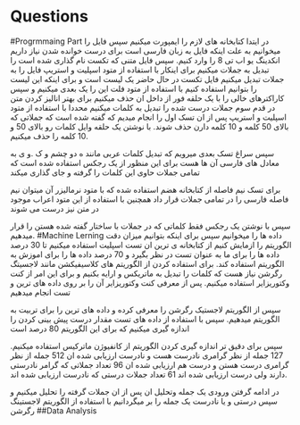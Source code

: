 # Questions
#Progrmmaing Part
در ایتدا کتابخانه های لازم را ایمپورت میکنیم
سپس فایل را میخوانیم به علت اینکه فایل به زبان فارسی است برای درست خوانده شدن نیاز داریم انکدینگ یو اب تی 8 را وارد کنیم.
سپس فایل متنی که تکست نام گذاری شده است را تبدیل به جملات میکنیم
برای اینکار با استفاده از متود اسپلیت و استریپ فایل را به جملات تبدیل میکنیم
فایل تکست در حال حاضر یک لیست است و برای اینکه این لیست را بتوانیم استفاده کنیم با استفاده از متود فلت این را یک بعدی میکنیم
و سپس کاراکترهای خالی را با یک حلقه فور از داخل ان حذف میکنیم
برای بهتر انالیز کردن متن در قدم سوم
جملات درست شده را تبدیل به کلمات میکنیم محددا با استفاده از متود اسپلیت و استریپ
پس از ان تسک اول را انجام میدیم که گفته شده است که جملاتی که بالای 50 کلمه و 10 کلمه دارن حذف شوند.
با نوشتن یک حلقه وایل کلمات رو بالای 50 و 10 کلمه را حذف میکنیم.

سپس سراغ تسک بعدی میرویم که تبدیل کلمات عربی مانند ه دو چشم و ک .و ی به معادل های فارسی آن ها هست برای این منظور از یک رجکس استفاده شده است که تمامی جملات 
حاوی این کلمات را گرفته و جای گذاری میکند

برای تسک نیم فاصله از کتابخانه هضم استفاده شده که با متود نرمالیزر آن میتوان نیم فاصله فارسی را در تمامی جملات قرار داد
همچنین با استفاده از این متود اعراب موجود در متن نیز درست می شوند

سپس با نوشتن یک رجکس فقط کلماتی که در جملات با ساختار گفته شده هستن را قرار میدهیم.
#Machine Lerning
داده ها را میخوانیم
سپس برای اینکه بتوانیم میزان دقت الگوریتم را ازمایش کنیم از کتابخانه ی ترین ان تست اسپلیت استفاده میکنیم
تا 30 درصد داده ها را برای ما به عنوان تست در نظر بگیرد و 70 درصد داده ها را برای اموزش به الگوریتم استفاده کند.
برای استفاده کردن از الگوریتم های کلاسیفیکشن مانند لاجسیتگ رگرشن نیاز هست که کلمات را تبدیل به ماتریکس و ارایه بکنیم و برای این امر از کنت وکتوریزایر استفاده میکنیم.
پس از معرفی کنت وکتوریزایر آن را بر روی داده های ترین و تست انجام میدهیم

سپس از الگوریتم لاجستیک رگرشن را معرفی کرده و داده های ترین را برای تربیت به الگوریتم میدهیم.
سپس با استفاده از داده های تست مقدار درست پیش بینی کردن را اندازه گیری میکنیم که برای این الگوریتم 80 درصد است

سپس برای دقیق تر اندازه گیری کردن الگوریتم از کانفیوژن ماترکیس استفاده میکنیم.
127
جمله از نظر گرامری نادرست هست و نادرست ارزیابی شده ان
512
جمله از نظر گرامری درست هستن و درست هم ارزیابی شده ان
96
تعداد جملاتی که گرامر نادرستی دارند ولی درست ارزیابی شده اند
61
تعداد جملات درستی که نادرست ارزیابی شده اند.

در ادامه گرفتن ورودی یک جمله وتحلیل ان
پس از ان جملات گرفته را تحلیل میکنیم و سپس درستی و یا نادرست یک جمله را بر میگردانیم با استفاده از الگوریتم لاجستینگ رگرشن
##Data Analysis
